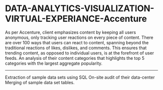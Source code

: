 # DATA-ANALYTICS-VISUALIZATION-VIRTUAL-EXPERIANCE-Accenture
As per Accenture, client emphasizes content by keeping all users anonymous, only tracking user reactions on
every piece of content. There are over 100 ways that users can react to content, spanning beyond the
traditional reactions of likes, dislikes, and comments. This ensures that trending content, as opposed to
individual users, is at the forefront of user feeds. An analysis of their content categories that highlights the top
5 categories with the largest aggregate popularity.

--------------------------------
Extraction of sample data sets using SQL
On-site audit of their data-center
Merging of sample data set tables.
